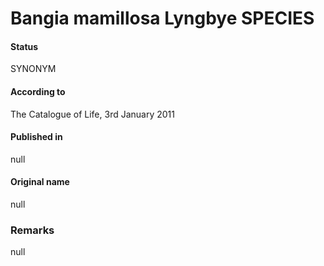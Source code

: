 # Bangia mamillosa Lyngbye SPECIES

#### Status
SYNONYM

#### According to
The Catalogue of Life, 3rd January 2011

#### Published in
null

#### Original name
null

### Remarks
null
